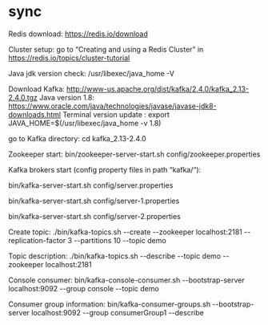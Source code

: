# sync
Redis download: https://redis.io/download

Cluster setup: go to “Creating and using a Redis Cluster” in https://redis.io/topics/cluster-tutorial


Java jdk version check: /usr/libexec/java_home -V

Download Kafka: http://www-us.apache.org/dist/kafka/2.4.0/kafka_2.13-2.4.0.tgz
Java version 1.8: https://www.oracle.com/java/technologies/javase/javase-jdk8-downloads.html
Terminal version update : export JAVA_HOME=$(/usr/libexec/java_home -v 1.8)


go to Kafka directory: cd kafka_2.13-2.4.0

Zookeeper start: bin/zookeeper-server-start.sh config/zookeeper.properties

Kafka brokers start (config property files in path “kafka/“): 

bin/kafka-server-start.sh config/server.properties

bin/kafka-server-start.sh config/server-1.properties

bin/kafka-server-start.sh config/server-2.properties


Create topic:  ./bin/kafka-topics.sh --create --zookeeper localhost:2181 --replication-factor 3 --partitions 10 --topic demo

Topic description: ./bin/kafka-topics.sh --describe --topic demo --zookeeper localhost:2181

Console consumer: bin/kafka-console-consumer.sh --bootstrap-server localhost:9092 --group console --topic demo

Consumer group information: bin/kafka-consumer-groups.sh --bootstrap-server localhost:9092 --group consumerGroup1 --describe
